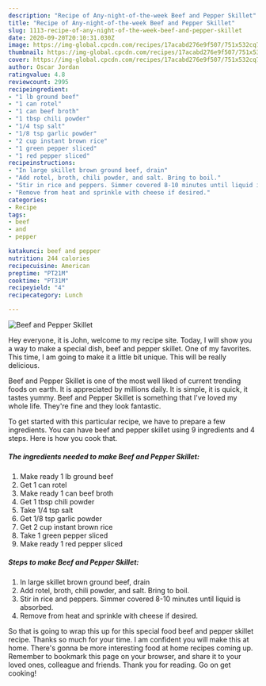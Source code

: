 ```yaml
---
description: "Recipe of Any-night-of-the-week Beef and Pepper Skillet"
title: "Recipe of Any-night-of-the-week Beef and Pepper Skillet"
slug: 1113-recipe-of-any-night-of-the-week-beef-and-pepper-skillet
date: 2020-09-20T20:10:31.030Z
image: https://img-global.cpcdn.com/recipes/17acabd276e9f507/751x532cq70/beef-and-pepper-skillet-recipe-main-photo.jpg
thumbnail: https://img-global.cpcdn.com/recipes/17acabd276e9f507/751x532cq70/beef-and-pepper-skillet-recipe-main-photo.jpg
cover: https://img-global.cpcdn.com/recipes/17acabd276e9f507/751x532cq70/beef-and-pepper-skillet-recipe-main-photo.jpg
author: Oscar Jordan
ratingvalue: 4.8
reviewcount: 2995
recipeingredient:
- "1 lb ground beef"
- "1 can rotel"
- "1 can beef broth"
- "1 tbsp chili powder"
- "1/4 tsp salt"
- "1/8 tsp garlic powder"
- "2 cup instant brown rice"
- "1 green pepper sliced"
- "1 red pepper sliced"
recipeinstructions:
- "In large skillet brown ground beef, drain"
- "Add rotel, broth, chili powder, and salt. Bring to boil."
- "Stir in rice and peppers. Simmer covered 8-10 minutes until liquid is absorbed."
- "Remove from heat and sprinkle with cheese if desired."
categories:
- Recipe
tags:
- beef
- and
- pepper

katakunci: beef and pepper 
nutrition: 244 calories
recipecuisine: American
preptime: "PT21M"
cooktime: "PT31M"
recipeyield: "4"
recipecategory: Lunch

---
```



![Beef and Pepper Skillet](https://img-global.cpcdn.com/recipes/17acabd276e9f507/751x532cq70/beef-and-pepper-skillet-recipe-main-photo.jpg)

Hey everyone, it is John, welcome to my recipe site. Today, I will show you a way to make a special dish, beef and pepper skillet. One of my favorites. This time, I am going to make it a little bit unique. This will be really delicious.

Beef and Pepper Skillet is one of the most well liked of current trending foods on earth. It is appreciated by millions daily. It is simple, it is quick, it tastes yummy. Beef and Pepper Skillet is something that I've loved my whole life. They're fine and they look fantastic.




To get started with this particular recipe, we have to prepare a few ingredients. You can have beef and pepper skillet using 9 ingredients and 4 steps. Here is how you cook that.

<!--inarticleads1-->

##### The ingredients needed to make Beef and Pepper Skillet:

1. Make ready 1 lb ground beef
1. Get 1 can rotel
1. Make ready 1 can beef broth
1. Get 1 tbsp chili powder
1. Take 1/4 tsp salt
1. Get 1/8 tsp garlic powder
1. Get 2 cup instant brown rice
1. Take 1 green pepper sliced
1. Make ready 1 red pepper sliced




<!--inarticleads2-->

##### Steps to make Beef and Pepper Skillet:

1. In large skillet brown ground beef, drain
1. Add rotel, broth, chili powder, and salt. Bring to boil.
1. Stir in rice and peppers. Simmer covered 8-10 minutes until liquid is absorbed.
1. Remove from heat and sprinkle with cheese if desired.




So that is going to wrap this up for this special food beef and pepper skillet recipe. Thanks so much for your time. I am confident you will make this at home. There's gonna be more interesting food at home recipes coming up. Remember to bookmark this page on your browser, and share it to your loved ones, colleague and friends. Thank you for reading. Go on get cooking!
